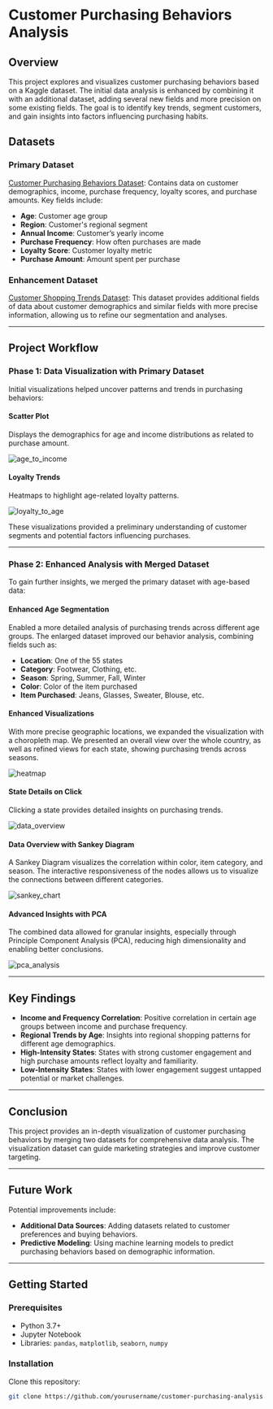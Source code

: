 # Customer Purchasing Behaviors Analysis

## Overview
This project explores and visualizes customer purchasing behaviors based on a Kaggle dataset. The initial data analysis is enhanced by combining it with an additional dataset, adding several new fields and more precision on some existing fields. The goal is to identify key trends, segment customers, and gain insights into factors influencing purchasing habits.

## Datasets

### Primary Dataset
[Customer Purchasing Behaviors Dataset](https://www.kaggle.com/datasets/hanaksoy/customer-purchasing-behaviors): Contains data on customer demographics, income, purchase frequency, loyalty scores, and purchase amounts. Key fields include:
- **Age**: Customer age group
- **Region**: Customer's regional segment
- **Annual Income**: Customer’s yearly income
- **Purchase Frequency**: How often purchases are made
- **Loyalty Score**: Customer loyalty metric
- **Purchase Amount**: Amount spent per purchase

### Enhancement Dataset
[Customer Shopping Trends Dataset](https://www.kaggle.com/datasets/iamsouravbanerjee/customer-shopping-trends-dataset): This dataset provides additional fields of data about customer demographics and similar fields with more precise information, allowing us to refine our segmentation and analyses.

---

## Project Workflow

### Phase 1: Data Visualization with Primary Dataset
Initial visualizations helped uncover patterns and trends in purchasing behaviors:

#### Scatter Plot
Displays the demographics for age and income distributions as related to purchase amount.

![age_to_income](https://github.com/ychenhq/comp4471/blob/main/images/age_to_income.png)

#### Loyalty Trends
Heatmaps to highlight age-related loyalty patterns.

![loyalty_to_age](https://github.com/ychenhq/comp4471/blob/main/images/loyalty_to_age.png)

These visualizations provided a preliminary understanding of customer segments and potential factors influencing purchases.

---

### Phase 2: Enhanced Analysis with Merged Dataset
To gain further insights, we merged the primary dataset with age-based data:

#### Enhanced Age Segmentation
Enabled a more detailed analysis of purchasing trends across different age groups. The enlarged dataset improved our behavior analysis, combining fields such as:
- **Location**: One of the 55 states
- **Category**: Footwear, Clothing, etc.
- **Season**: Spring, Summer, Fall, Winter
- **Color**: Color of the item purchased
- **Item Purchased**: Jeans, Glasses, Sweater, Blouse, etc.

#### Enhanced Visualizations
With more precise geographic locations, we expanded the visualization with a choropleth map. We presented an overall view over the whole country, as well as refined views for each state, showing purchasing trends across seasons.

![heatmap](https://github.com/ychenhq/comp4471/blob/main/images/heatmap.png)

#### State Details on Click
Clicking a state provides detailed insights on purchasing trends.

![data_overview](https://github.com/ychenhq/comp4471/blob/main/images/data_overview.png)

#### Data Overview with Sankey Diagram
A Sankey Diagram visualizes the correlation within color, item category, and season. The interactive responsiveness of the nodes allows us to visualize the connections between different categories.

![sankey_chart](https://github.com/ychenhq/comp4471/blob/main/images/sankey_chart.png)

#### Advanced Insights with PCA
The combined data allowed for granular insights, especially through Principle Component Analysis (PCA), reducing high dimensionality and enabling better conclusions.

![pca_analysis](https://github.com/ychenhq/comp4471/blob/main/images/pca_analysis.png)

---

## Key Findings

- **Income and Frequency Correlation**: Positive correlation in certain age groups between income and purchase frequency.
- **Regional Trends by Age**: Insights into regional shopping patterns for different age demographics.
- **High-Intensity States**: States with strong customer engagement and high purchase amounts reflect loyalty and familiarity.
- **Low-Intensity States**: States with lower engagement suggest untapped potential or market challenges.

---

## Conclusion
This project provides an in-depth visualization of customer purchasing behaviors by merging two datasets for comprehensive data analysis. The visualization dataset can guide marketing strategies and improve customer targeting.

---

## Future Work
Potential improvements include:

- **Additional Data Sources**: Adding datasets related to customer preferences and buying behaviors.
- **Predictive Modeling**: Using machine learning models to predict purchasing behaviors based on demographic information.

---

## Getting Started

### Prerequisites
- Python 3.7+
- Jupyter Notebook
- Libraries: `pandas`, `matplotlib`, `seaborn`, `numpy`

### Installation

Clone this repository:

```bash
git clone https://github.com/yourusername/customer-purchasing-analysis.git
